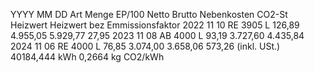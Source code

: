 YYYY MM DD Art  Menge    EP/100        Netto     Brutto    Nebenkosten    CO2-St                   Heizwert           Heizwert bez Emmissionsfaktor
2022 11 10 RE   3905 L   126,89      4.955,05    5.929,77  27,95
2023 11 08 AB   4000 L    93,19      3.727,60    4.435,84
2024 11 06 RE   4000 L    76,85      3.074,00    3.658,06                 573,26 (inkl. USt.)      40184,444 kWh      0,2664 kg CO2/kWh
